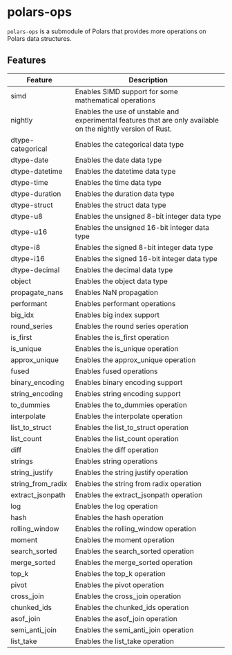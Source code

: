 # polars-ops

`polars-ops` is a submodule of Polars that provides more operations on Polars data structures.

## Features

| Feature           | Description                                                                                                   |
| ----------------- | ------------------------------------------------------------------------------------------------------------- |
| simd              | Enables SIMD support for some mathematical operations                                                         |
| nightly           | Enables the use of unstable and experimental features that are only available on the nightly version of Rust. |
| dtype-categorical | Enables the categorical data type                                                                             |
| dtype-date        | Enables the date data type                                                                                    |
| dtype-datetime    | Enables the datetime data type                                                                                |
| dtype-time        | Enables the time data type                                                                                    |
| dtype-duration    | Enables the duration data type                                                                                |
| dtype-struct      | Enables the struct data type                                                                                  |
| dtype-u8          | Enables the unsigned 8-bit integer data type                                                                  |
| dtype-u16         | Enables the unsigned 16-bit integer data type                                                                 |
| dtype-i8          | Enables the signed 8-bit integer data type                                                                    |
| dtype-i16         | Enables the signed 16-bit integer data type                                                                   |
| dtype-decimal     | Enables the decimal data type                                                                                 |
| object            | Enables the object data type                                                                                  |
| propagate_nans    | Enables NaN propagation                                                                                       |
| performant        | Enables performant operations                                                                                 |
| big_idx           | Enables big index support                                                                                     |
| round_series      | Enables the round series operation                                                                            |
| is_first          | Enables the is_first operation                                                                                |
| is_unique         | Enables the is_unique operation                                                                               |
| approx_unique     | Enables the approx_unique operation                                                                           |
| fused             | Enables fused operations                                                                                      |
| binary_encoding   | Enables binary encoding support                                                                               |
| string_encoding   | Enables string encoding support                                                                               |
| to_dummies        | Enables the to_dummies operation                                                                              |
| interpolate       | Enables the interpolate operation                                                                             |
| list_to_struct    | Enables the list_to_struct operation                                                                          |
| list_count        | Enables the list_count operation                                                                              |
| diff              | Enables the diff operation                                                                                    |
| strings           | Enables string operations                                                                                     |
| string_justify    | Enables the string justify operation                                                                          |
| string_from_radix | Enables the string from radix operation                                                                       |
| extract_jsonpath  | Enables the extract_jsonpath operation                                                                        |
| log               | Enables the log operation                                                                                     |
| hash              | Enables the hash operation                                                                                    |
| rolling_window    | Enables the rolling_window operation                                                                          |
| moment            | Enables the moment operation                                                                                  |
| search_sorted     | Enables the search_sorted operation                                                                           |
| merge_sorted      | Enables the merge_sorted operation                                                                            |
| top_k             | Enables the top_k operation                                                                                   |
| pivot             | Enables the pivot operation                                                                                   |
| cross_join        | Enables the cross_join operation                                                                              |
| chunked_ids       | Enables the chunked_ids operation                                                                             |
| asof_join         | Enables the asof_join operation                                                                               |
| semi_anti_join    | Enables the semi_anti_join operation                                                                          |
| list_take         | Enables the list_take operation                                                                               |
